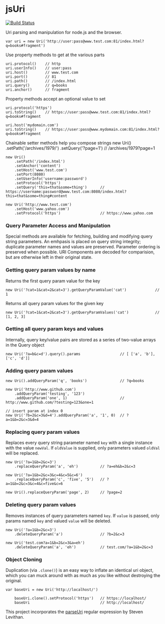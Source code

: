 # jsUri

[![Build Status](https://travis-ci.org/derek-watson/jsUri.png)](https://travis-ci.org/derek-watson/jsUri)

Uri parsing and manipulation for node.js and the browser.

    var uri = new Uri('http://user:pass@www.test.com:81/index.html?q=books#fragment')

Use property methods to get at the various parts

    uri.protocol()    // http
    uri.userInfo()    // user:pass
    uri.host()        // www.test.com
    uri.port()        // 81
    uri.path()        // /index.html
    uri.query()       // q=books
    uri.anchor()      // fragment

Property methods accept an optional value to set

    uri.protocol('https')
    uri.toString()    // https://user:pass@www.test.com:81/index.html?q=books#fragment

    uri.host('mydomain.com')
    uri.toString()    // https://user:pass@www.mydomain.com:81/index.html?q=books#fragment

Chainable setter methods help you compose strings
    new Uri()
        .setPath('/archives/1979/')
        .setQuery('?page=1')                   // /archives/1979?page=1

    new Uri()
        .setPath('/index.html')
        .setAnchor('content')
        .setHost('www.test.com')
        .setPort(8080)
        .setUserInfo('username:password')
        .setProtocol('https')
        .setQuery('this=that&some=thing')      // https://username:password@www.test.com:8080/index.html?this=that&some=thing#content

    new Uri('http://www.test.com')
        .setHost('www.yahoo.com')
        .setProtocol('https')                  // https://www.yahoo.com



### Query Parameter Access and Manipulation

Special methods are available for fetching, building and modifying query string parameters. An emhpasis is placed on query string integrity; duplicate parameter names and values are preserved. Parameter ordering is preserved when possible. URI Components are decoded for comparision, but are otherwise left in their original state.

### Getting query param values by name

Returns the first query param value for the key

    new Uri('?cat=1&cat=2&cat=3').getQueryParamValue('cat')             // 1

Returns all query param values for the given key

    new Uri('?cat=1&cat=2&cat=3').getQueryParamValues('cat')            // [1, 2, 3]

### Getting all query param keys and values

Internally, query key/value pairs are stored as a series of two-value arrays in the Query object

    new Uri('?a=b&c=d').query().params                  // [ ['a', 'b'], ['c', 'd']]

### Adding query param values

    new Uri().addQueryParam('q', 'books')               // ?q=books

    new Uri('http://www.github.com')
        .addQueryParam('testing', '123')
        .addQueryParam('one', 1)                        // http://www.github.com/?testing=123&one=1

    // insert param at index 0
    new Uri('?b=2&c=3&d=4').addQueryParam('a', '1', 0)  // ?a=1&b=2&c=3&d=4

### Replacing query param values

Replaces every query string parameter named `key` with a single instance with the value `newVal`. If `oldValue` is supplied, only parameters valued `oldVal` will be replaced.

    new Uri('?a=1&b=2&c=3')
        .replaceQueryParam('a', 'eh')          // ?a=eh&b=2&c=3

    new Uri('?a=1&b=2&c=3&c=4&c=5&c=6')
        .replaceQueryParam('c', 'five', '5')   // ?a=1&b=2&c=3&c=4&c=five&c=6

    new Uri().replaceQueryParam('page', 2)     // ?page=2


### Deleting query param values

Removes instances of query parameters named `key`. If `value` is passed, only params named `key` and valued `value` will be deleted.

    new Uri('?a=1&b=2&c=3')
        .deleteQueryParam('a')                 // ?b=2&c=3

    new Uri('test.com?a=1&b=2&c=3&a=eh')
        .deleteQueryParam('a', 'eh')           // test.com/?a=1&b=2&c=3

### Object Cloning

Duplication (via `.clone()`) is an easy way to inflate an identical uri object, which you can muck around with as much as you like without destroying the original.

    var baseUri = new Uri('http://localhost/')

        baseUri.clone().setProtocol('https')   // https://localhost/
        baseUri                                // http://localhost/

This project incorporates the [parseUri](http://blog.stevenlevithan.com/archives/parseuri) regular expression by Steven Levithan.
